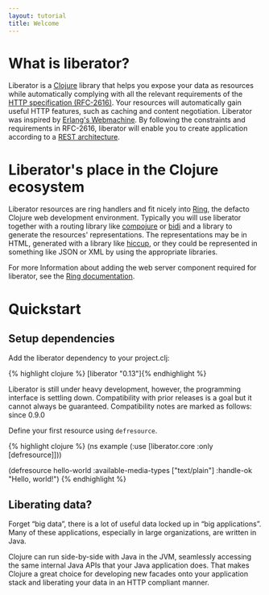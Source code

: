 ```yaml
---
layout: tutorial
title: Welcome
---
```

# What is liberator?

Liberator is a [Clojure](http://clojure.com/) library that helps you expose your data as
resources while automatically complying with all the relevant
requirements of the [HTTP specification (RFC-2616)](http://www.ietf.org/rfc/rfc2616.txt).
Your resources will automatically gain useful HTTP features, such as caching and content
negotiation. Liberator was inspired by [Erlang's Webmachine](https://github.com/basho/webmachine).
By following the constraints and requirements in RFC-2616, liberator will
enable you to create application according to a
[REST architecture](http://en.wikipedia.org/wiki/Representational_state_transfer).

# Liberator's place in the Clojure ecosystem

Liberator resources are ring handlers and fit nicely into
[Ring](https://github.com/ring-clojure/ring), the defacto Clojure
web development environment. Typically you will use liberator together
with a routing library like [compojure](https://github.com/weavejester/compojure)
or [bidi](https://github.com/juxt/bidi) and a library to generate the resources' representations. The representations may
be in HTML, generated with a library like [hiccup](https://github.com/weavejester/hiccup),
or they could be represented in something like JSON or XML by using the appropriate libraries.

For more Information about adding the web server component required for liberator, see the
[Ring documentation](https://github.com/ring-clojure/ring/wiki).

# Quickstart

## Setup dependencies

Add the liberator dependency to your project.clj:

{% highlight clojure %}
[liberator "0.13"]{% endhighlight %}

<div class="alert alert-warning">Liberator is still under heavy
development, however, the programming interface is settling down.
Compatibility with prior releases is a goal but it cannot always be
guaranteed. Compatibility notes are marked as follows: <span class="label label-info">since 0.9.0</span></div>

Define your first resource using ````defresource````.

{% highlight clojure %}
(ns example
  (:use [liberator.core :only [defresource]]))

(defresource hello-world
  :available-media-types ["text/plain"]
  :handle-ok "Hello, world!")
{% endhighlight %}

## Liberating data?

Forget “big data”, there is a lot of useful data locked up in “big
applications”. Many of these applications, especially in large
organizations, are written in Java.

Clojure can run side-by-side with Java in the JVM, seamlessly
accessing the same internal Java APIs that your Java application does. That
makes Clojure a great choice for developing new facades onto your
application stack and liberating your data in an HTTP compliant manner.

